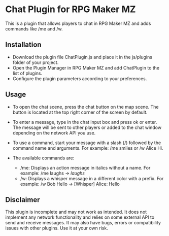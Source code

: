 # Chat Plugin for RPG Maker MZ

This is a plugin that allows players to chat in RPG Maker MZ and adds commands like /me and /w.

## Installation

- Download the plugin file ChatPlugin.js and place it in the js/plugins folder of your project.
- Open the Plugin Manager in RPG Maker MZ and add ChatPlugin to the list of plugins.
- Configure the plugin parameters according to your preferences.

## Usage

- To open the chat scene, press the chat button on the map scene. The button is located at the top right corner of the screen by default.
- To enter a message, type in the chat input box and press ok or enter. The message will be sent to other players or added to the chat window depending on the network API you use.
- To use a command, start your message with a slash (/) followed by the command name and arguments. For example: /me smiles or /w Alice Hi.
- The available commands are:

  - /me: Displays an action message in italics without a name. For example: /me laughs -> *laughs*
  - /w: Displays a whisper message in a different color with a prefix. For example: /w Bob Hello -> [Whisper] Alice: Hello

## Disclaimer

This plugin is incomplete and may not work as intended. It does not implement any network functionality and relies on some external API to send and receive messages. It may also have bugs, errors or compatibility issues with other plugins. Use it at your own risk.
